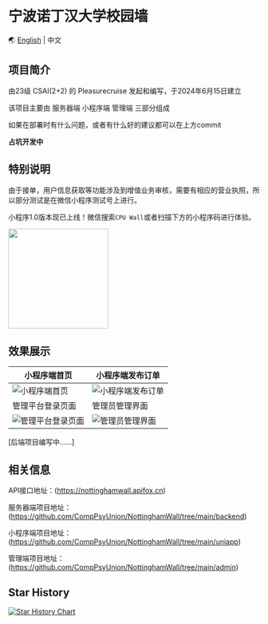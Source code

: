 # 宁波诺丁汉大学校园墙
🌏 [English](/README.md) | 中文

## 项目简介

由23级 CSAI(2+2) 的 Pleasurecruise 发起和编写，于2024年6月15日建立

该项目主要由 服务器端 小程序端 管理端 三部分组成

如果在部署时有什么问题，或者有什么好的建议都可以在上方commit

**占坑开发中**

## 特别说明

由于接单，用户信息获取等功能涉及到增值业务审核，需要有相应的营业执照，所以部分测试是在微信小程序测试号上进行。

小程序1.0版本现已上线！微信搜索`CPU Wall`或者扫描下方的小程序码进行体验。

<img width="200" src="https://github.com/user-attachments/assets/16cfc02c-7306-40fc-b44f-1627695edaa3">

## 效果展示

| 小程序端首页 | 小程序端发布订单 |
|-------|-------|
| ![小程序端首页](https://github.com/user-attachments/assets/26226271-e5d5-41cd-86db-7693ec98581a) | ![小程序端发布订单](https://github.com/user-attachments/assets/0603ce25-48a6-4672-92a8-5a7a51f0c320) |
| 管理平台登录页面 | 管理员管理界面 |
| ![管理平台登录页面](https://github.com/user-attachments/assets/5e093f4a-4490-43b6-89ad-54dd0eab8289) | ![管理员管理界面](https://github.com/user-attachments/assets/13446b39-4e5f-4cb8-8718-7dbf7fadd7e3) |

[后端项目编写中......]

## 相关信息

API接口地址：(https://nottinghamwall.apifox.cn)

服务器端项目地址：(https://github.com/CompPsyUnion/NottinghamWall/tree/main/backend)

小程序端项目地址：(https://github.com/CompPsyUnion/NottinghamWall/tree/main/uniapp)

管理端项目地址：(https://github.com/CompPsyUnion/NottinghamWall/tree/main/admin)

## Star History

[![Star History Chart](https://api.star-history.com/svg?repos=CompPsyUnion/NottinghamWall&type=Date)](https://star-history.com/#CompPsyUnion/NottinghamWall&Date)
